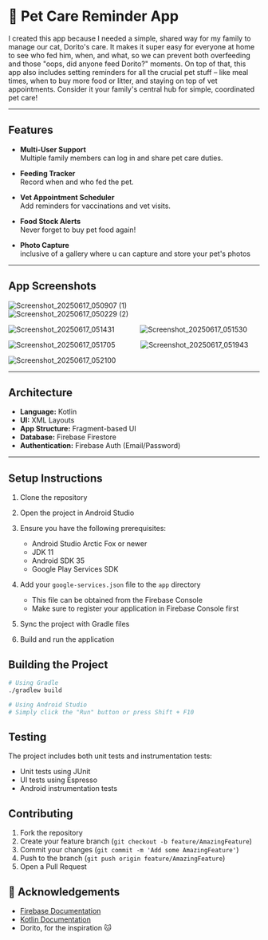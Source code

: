 # 🐾 Pet Care Reminder App

I created this app because I needed a simple, shared way for my family to manage our cat, Dorito's care. It makes it super easy for everyone at home to see who fed him, when, and what, so we can prevent both overfeeding and those "oops, did anyone feed Dorito?" moments. On top of that, this app also includes setting reminders for all the crucial pet stuff – like meal times, when to buy more food or litter, and staying on top of vet appointments. Consider it your family's central hub for simple, coordinated pet care!


---

## Features

- **Multi-User Support**  
  Multiple family members can log in and share pet care duties.

- **Feeding Tracker**  
  Record when and who fed the pet.

- **Vet Appointment Scheduler**  
  Add reminders for vaccinations and vet visits.

- **Food Stock Alerts**  
  Never forget to buy pet food again!

- **Photo Capture**  
  inclusive of a gallery where u can capture and store your pet's photos



---

## App Screenshots

![Screenshot_20250617_050907 (1)](https://github.com/user-attachments/assets/a9ac8017-fc22-49fb-8a13-e8114efdd6a2)&nbsp;&nbsp;&nbsp;&nbsp;&nbsp;&nbsp;&nbsp;&nbsp;&nbsp;&nbsp;&nbsp;&nbsp;
![Screenshot_20250617_050229 (2)](https://github.com/user-attachments/assets/d19a68bd-9953-424e-a920-2a977a0e065b)



![Screenshot_20250617_051431](https://github.com/user-attachments/assets/f91a725e-26fa-44cf-839d-8fade6123596)&nbsp;&nbsp;&nbsp;&nbsp;&nbsp;&nbsp;&nbsp;&nbsp;&nbsp;&nbsp;&nbsp;&nbsp;
![Screenshot_20250617_051530](https://github.com/user-attachments/assets/739a9f70-c7f2-4a04-aa63-b6e9788e442a)



![Screenshot_20250617_051705](https://github.com/user-attachments/assets/9e7054a1-1d8a-490d-a22b-3c47107f6b3c)&nbsp;&nbsp;&nbsp;&nbsp;&nbsp;&nbsp;&nbsp;&nbsp;&nbsp;&nbsp;&nbsp;&nbsp;
![Screenshot_20250617_051943](https://github.com/user-attachments/assets/84f7e43e-119e-4d86-8c6c-01d7ec579402)

![Screenshot_20250617_052100](https://github.com/user-attachments/assets/fac04d0b-e8ca-4137-a036-ad4f3d34738e)

---

## Architecture

- **Language:** Kotlin  
- **UI:** XML Layouts  
- **App Structure:** Fragment-based UI  
- **Database:** Firebase Firestore  
- **Authentication:** Firebase Auth (Email/Password)

---

## Setup Instructions

1. Clone the repository
2. Open the project in Android Studio
3. Ensure you have the following prerequisites:
   - Android Studio Arctic Fox or newer
   - JDK 11
   - Android SDK 35
   - Google Play Services SDK

4. Add your `google-services.json` file to the `app` directory
   - This file can be obtained from the Firebase Console
   - Make sure to register your application in Firebase Console first

5. Sync the project with Gradle files
6. Build and run the application

## Building the Project

```bash
# Using Gradle
./gradlew build

# Using Android Studio
# Simply click the "Run" button or press Shift + F10
```

## Testing

The project includes both unit tests and instrumentation tests:
- Unit tests using JUnit
- UI tests using Espresso
- Android instrumentation tests

## Contributing

1. Fork the repository
2. Create your feature branch (`git checkout -b feature/AmazingFeature`)
3. Commit your changes (`git commit -m 'Add some AmazingFeature'`)
4. Push to the branch (`git push origin feature/AmazingFeature`)
5. Open a Pull Request


## 🙌 Acknowledgements

- [Firebase Documentation](https://firebase.google.com/docs/firestore)  
- [Kotlin Documentation](https://kotlinlang.org/docs/home.html)  
- Dorito, for the inspiration 🐱
